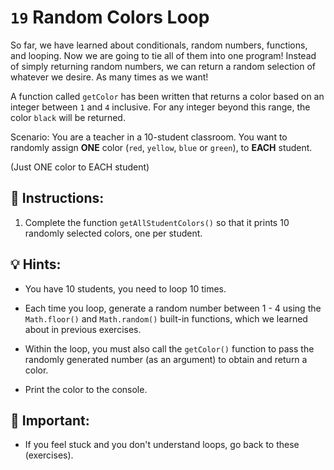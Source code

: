 # `19` Random Colors Loop
So far, we have learned about conditionals, random numbers, functions, and looping. Now we are going to tie all of them into one program! Instead of simply returning random numbers, we can return a random selection of whatever we desire. As many times as we want!

A function called `getColor` has been written that returns a color based on an integer between `1` and `4` inclusive. For any integer beyond this range, the color `black` will be returned.

Scenario: You are a teacher in a 10-student classroom. You want to randomly assign **ONE** color (`red`, `yellow`, `blue` or `green`), to **EACH** student.

(Just ONE color to EACH student)

## 📝 Instructions:
1. Complete the function `getAllStudentColors()` so that it prints 10 randomly selected colors, one per student.
## 💡 Hints:
- You have 10 students, you need to loop 10 times.

- Each time you loop, generate a random number between 1 - 4 using the `Math.floor()` and `Math.random()` built-in functions, which we learned about in previous exercises.

- Within the loop, you must also call the `getColor()` function to pass the randomly generated number (as an argument) to obtain and return a color.

- Print the color to the console.

## 🔎 Important:
- If you feel stuck and you don't understand loops, go back to these (exercises).
